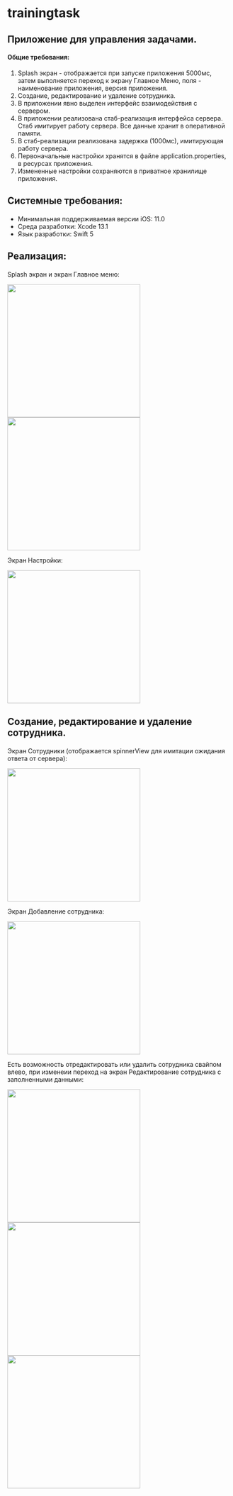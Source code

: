# trainingtask

## Приложение для управления задачами.
#### Общие требования:
1) Splash экран - отображается при запуске приложения 5000мс, затем выполняется переход к экрану Главное Меню, поля - наименование приложения, версия приложения.
2) Созданиe, редактирование и удаление сотрудника.
3) В приложении явно выделен интерфейс взаимодействия с сервером.
4) В приложении реализована стаб-реализация интерфейса сервера. Стаб имитирует работу сервера. Все данные хранит в оперативной памяти.
4) В стаб-реализации реализована задержка (1000мс), имитирующая работу сервера.
6) Первоначальные настройки хранятся в файле application.properties, в ресурсах приложения.
7) Измененные настройки сохраняются в приватное хранилище приложения.

## Системные требования:
#### 
- Минимальная поддерживаемая версии iOS: 11.0
- Среда разработки: Xcode 13.1
- Язык разработки: Swift 5

## Реализация:
####
Splash экран и экран Главное меню:

<img src="https://github.com/Artem-Tomilo/Training-project/blob/main/trainingtask/com.qulix.tomiloai.trainingtask.ios/src/app/res/screens/1.png" width="300"> <img src="https://github.com/Artem-Tomilo/Training-project/blob/main/trainingtask/com.qulix.tomiloai.trainingtask.ios/src/app/res/screens/2.png" width="300">

Экран Настройки:

<img src="https://github.com/Artem-Tomilo/Training-project/blob/main/trainingtask/com.qulix.tomiloai.trainingtask.ios/src/app/res/screens/3.png" width="300">

## Созданиe, редактирование и удаление сотрудника.
####
Экран Сотрудники (отображается spinnerView для имитации ожидания ответа от сервера):

<img src="https://github.com/Artem-Tomilo/Training-project/blob/main/trainingtask/com.qulix.tomiloai.trainingtask.ios/src/app/res/screens/4.png" width="300">

Экран Добавление сотрудника:

<img src="https://github.com/Artem-Tomilo/Training-project/blob/main/trainingtask/com.qulix.tomiloai.trainingtask.ios/src/app/res/screens/5.png" width="300">

Есть возможность отредактировать или удалить сотрудника свайпом влево, при изменеии переход на экран Редактирование сотрудника с заполненными данными:

<img src="https://github.com/Artem-Tomilo/Training-project/blob/main/trainingtask/com.qulix.tomiloai.trainingtask.ios/src/app/res/screens/6.png" width="300"> <img src="https://github.com/Artem-Tomilo/Training-project/blob/main/trainingtask/com.qulix.tomiloai.trainingtask.ios/src/app/res/screens/7.png" width="300"> <img src="https://github.com/Artem-Tomilo/Training-project/blob/main/trainingtask/com.qulix.tomiloai.trainingtask.ios/src/app/res/screens/8.png" width="300">
